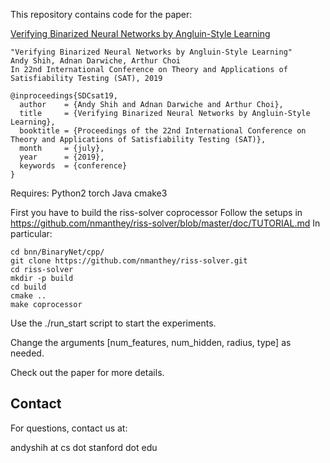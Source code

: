 This repository contains code for the paper:

[Verifying Binarized Neural Networks by Angluin-Style Learning](https://cs.stanford.edu/~andyshih/assets/pdf/SDCsat19.pdf)

```
"Verifying Binarized Neural Networks by Angluin-Style Learning"
Andy Shih, Adnan Darwiche, Arthur Choi
In 22nd International Conference on Theory and Applications of Satisfiability Testing (SAT), 2019

@inproceedings{SDCsat19,
  author    = {Andy Shih and Adnan Darwiche and Arthur Choi},
  title     = {Verifying Binarized Neural Networks by Angluin-Style Learning},
  booktitle = {Proceedings of the 22nd International Conference on Theory and Applications of Satisfiability Testing (SAT)},
  month     = {july},
  year      = {2019},
  keywords  = {conference}
}
```

Requires:
Python2
torch
Java
cmake3


First you have to build the riss-solver coprocessor
Follow the setups in https://github.com/nmanthey/riss-solver/blob/master/doc/TUTORIAL.md
In particular:
```
cd bnn/BinaryNet/cpp/
git clone https://github.com/nmanthey/riss-solver.git
cd riss-solver
mkdir -p build
cd build
cmake ..
make coprocessor
```

Use the ./run_start script to start the experiments.

Change the arguments [num_features, num_hidden, radius, type] as needed.

Check out the paper for more details.

## Contact
For questions, contact us at:

andyshih at cs dot stanford dot edu
